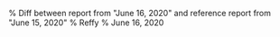 % Diff between report from "June 16, 2020" and reference report from "June 15, 2020"
% Reffy
% June 16, 2020

